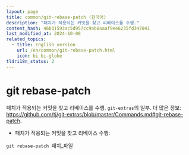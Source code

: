 ```yaml
---
layout: page
title: common/git-rebase-patch (한국어)
description: "패치가 적용되는 커밋을 찾고 리베이스를 수행."
content_hash: 46b31593ac5d957cc9ab8aaaf9ee6235fd347041
last_modified_at: 2024-10-08
related_topics:
  - title: English version
    url: /en/common/git-rebase-patch.html
    icon: bi bi-globe
tldri18n_status: 2
---
```

# git rebase-patch

패치가 적용되는 커밋을 찾고 리베이스를 수행.
`git-extras`의 일부.
더 많은 정보: <https://github.com/tj/git-extras/blob/master/Commands.md#git-rebase-patch>.

- 패치가 적용되는 커밋을 찾고 리베이스 수행:

`git rebase-patch `<span class="tldr-var badge badge-pill bg-dark-lm bg-white-dm text-white-lm text-dark-dm font-weight-bold">패치_파일</span>
